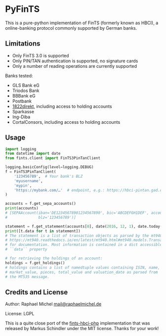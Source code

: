 PyFinTS
=======

This is a pure-python implementation of FinTS (formerly known as HBCI), a
online-banking protocol commonly supported by German banks.

Limitations
-----------

* Only FinTS 3.0 is supported
* Only PIN/TAN authentication is supported, no signature cards
* Only a number of reading operations are currently supported

Banks tested:

* GLS Bank eG
* Triodos Bank
* BBBank eG
* Postbank
* [1822direkt](https://www.1822direkt.de/service/zugang-zum-konto/softwarebanking-mit-hbci/), including access to holding accounts
* Sparkasse
* Ing-Diba
* CortalConsors, including access to holding accounts

Usage
-----

```python
import logging
from datetime import date
from fints.client import FinTS3PinTanClient

logging.basicConfig(level=logging.DEBUG)
f = FinTS3PinTanClient(
    '123456789',  # Your bank's BLZ
    'myusername',
    'mypin',
    'https://mybank.com/…'  # endpoint, e.g.: https://hbci-pintan.gad.de/cgi-bin/hbciservlet
)

accounts = f.get_sepa_accounts()
print(accounts)
# [SEPAAccount(iban='DE12345678901234567890', bic='ABCDEFGH1DEF', accountnumber='123456790', subaccount='',
#              blz='123456789')]

statement = f.get_statement(accounts[0], date(2016, 12, 1), date.today())
print([t.data for t in statement])
# The statement is a list of transaction objects as parsed by the mt940 parser, see
# https://mt940.readthedocs.io/en/latest/mt940.html#mt940.models.Transaction
# for documentation. Most information is contained in a dict accessible via their
# ``data`` property

# for retrieving the holdings of an account:
holdings = f.get_holdings()
# holdings contains a list of namedtuple values containing ISIN, name,
# market_value, pieces, total_value and valuation_date as parsed from
# the MT535 message.
```

Credits and License
-------------------

Author: Raphael Michel <mail@raphaelmichel.de>

License: LGPL

This is a quite close port of the [fints-hbci-php](https://github.com/mschindler83/fints-hbci-php)
implementation that was released by Markus Schindler under the MIT license.
Thanks for your work!
